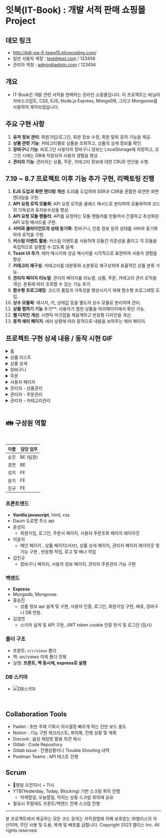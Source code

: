 # 잇북(IT-Book) : 개발 서적 판매 쇼핑몰 Project

## 데모 링크
 - http://kdt-sw-5-team15.elicecoding.com/
 - 일반 사용자 계정 : test@test.com / 123456
 - 관리자 계정 : admin@admin.com / 123456

## 개요
 - IT-Book은 개발 관련 서적을 판매하는 온라인 쇼핑몰입니다. 이 프로젝트는 바닐라 자바스크립트, CSS, EJS, Node.js Express, MongoDB, 그리고 Mongoose를 사용하여 제작되었습니다. 

## 주요 구현 사항 
1. **유저 정보 관리**: 회원가입/로그인, 회원 정보 수정, 회원 탈퇴 등의 기능을 제공.
2. **상품 관련 기능**: 카테고리별로 상품을 조회하고, 상품의 상세 정보를 확인.  
3. **장바구니 기능**: 비로그인 사용자의 장바구니 정보는 LocalStorage에 저장하고, 로그인 시에는 DB에 저장되어 사용자 경험을 향상.
4. **관리자 기능**: 관리자는 상품, 주문, 카테고리 정보에 대한 CRUD 연산을 수행.

## 7.19 ~ 8.7 프로젝트 이후 기능 추가 구현, 리팩토링 진행
1. **EJS 도입과 화면 렌더링 개선**: EJS를 도입하여 SSR과 CSR을 혼합한 유연한 화면 렌더링을 구현.
2. **API 요청 로직 모듈화**: API 요청 로직을 클래스 메서드로 분리하여 모듈화하여 코드의 가독성과 유지보수성을 향상.
3. **API 요청 모듈 핸들러**: API를 요청하는 모듈 핸들러를 만들어서 간결하고 추상화된 API 요청 메서드를 구현.
4. **서버와 클라이언트의 상태 동기화**: 장바구니, 인증 정보 등의 상태를 서버와 동기화하여 로직을 구현.
5. **커스텀 이벤트 활용**: 커스텀 이벤트를 사용하여 모듈간 의존성을 줄이고 각 모듈을 독립적으로 실행할 수 있도록 설계.
6. **Toast UI 추가**: 에러 메시지와 성공 메시지를 시각적으로 표현하여 사용자 경험을 향상.
7. **카테고리 재구성**: 카테고리를 대분류와 소분류로 재구성하여 효율적인 상품 분류 가능.
8. **관리자 페이지 리뉴얼**: 관리자 페이지를 리뉴얼, 상품, 주문, 카테고리 관리 로직을 개선. 분류에 따라 조회할 수 있는 기능 추가.
9. **함수형 프로그래밍**: 코드의 품질과 가독성을 향상시키기 위해 함수형 프로그래밍 도입.
10. **상수 모듈화**: 메시지, 키, 상태값 등을 별도의 상수 모듈로 분리하여 관리.
11. **상품 찜하기 기능** 추가**: 사용자가 찜한 상품을 마이페이지에서 확인 가능.
12. **웹 디자인 개선**: 시멘틱 마크업을 재설계하고 반응형 디자인을 개선.
13. **동적 에러 페이지**: 에러 상황에 따라 동적으로 내용을 보여주는 에러 페이지.

## 프로젝트 구현 상세 내용 / 동작 시현 GIF

<details><summary>홈</summary>

<img width="90%" src="https://github.com/raquim47/data/blob/main/itbook/ib-home.gif?raw=true" />
<p>- 바닐라 자바스크립트를 이용하여 배너와 상품 슬라이드를 구현.</p>
<p>- passport.js와 JWT를 사용해 회원가입과 로그인을 구현, form의 유효성 검사도 클라이언트, 서버(이메일 중복, 비밀번호 오류)에서 모두 처리.</p>
<p>- 헤더에 현재 장바구니 상태를 보여주는 배지를 구현.</p>
</details>


<details><summary>상품 리스트</summary>

<img width="90%" src="https://github.com/raquim47/data/blob/main/itbook/ib-list.gif?raw=true" />
<p>- 카테고리에 따라 분류된 상품 리스트.</p>
<p>- 메인 카테고리에 해당하는 소분류 카테고리 버튼을 렌더링하고, 버튼을 클릭하면 관련 상품만 렌더링.</p>
<p>- 최신순, 오래된순, 가격 높은 순, 가격 낮은 순 정렬 기능 제공.</p>
</details>



<details><summary>상품 상세</summary>

<img width="90%" src="https://github.com/raquim47/data/blob/main/itbook/ib-detail.gif?raw=true" />
<p>- 새로고침 없이 수량, 총 금액 변경 구현.</p>
<p>- 찜하기 기능, 마이페이지에서 확인 가능.</p>
<p>- 장바구니 담기 토스트 메시지,</p>
<p>- 바로 구매하기 클릭시 주문 페이지로 바로 이동(로그인 검증).</p>
</details>


<details><summary>장바구니</summary>

<img width="90%" src="https://github.com/raquim47/data/blob/main/itbook/ib-cart.gif?raw=true" />
<p>- 비로그인 사용자는 로컬스토래지, 로그인 사용자는 DB에서 장바구니 데이터 관리.</p>
<p>- 비로그인 사용자가 로그인할 경우, 로컬스토리지의 데이터가 DB로 병합.</p>
<p>- 수량 변경, 삭제, 체크 박스 상태, 총 금액 등 새로고침 없는 UI 동작 구현.</p>
<p>- 주문하기 또는 바로구매 클릭시(로그인 필요) 로컬 스토래지에 주문 임시 데이터를 저장하고 주문 페이지에서 활용.</p>
</details>


<details><summary>주문</summary>

<img width="90%" src="https://github.com/raquim47/data/blob/main/itbook/ib-order.gif?raw=true" />
<p>- 주문 유효성 검사 - 배송지, 전화번호, 동의 사항 체크 필요.</p>
<p>- 다음 주소지 검색 api 활용.</p>
<p>- '현재 배송 정보를 기본 정보로 저장'을 체크할 경우 결제시 해당 정보가 사용자 정보로 저장.</p>
<p>- 결제 성공 시 사용자는 주문 확인 페이지로 자동 이동.</p>
</details>


<details><summary>사용자 페이지</summary>

<img width="90%" src="https://github.com/raquim47/data/blob/main/itbook/ib-user.gif?raw=true" />
<p>- 마이페이지에서 찜한 상품 확인 가능.</p>
<p>- 회원 정보 변경 및 회원 탈퇴(비밀번호 인증 필요)기능 구현.</p>
<p>- 주문 내역 조회, 주문 건의 주문 상태가 '상품준비중'일 경우 '주문취소' 버튼이 활성화되어 주문 취소 가능.</p>
</details>


<details><summary>관리자 - 상품관리</summary>

<img width="90%" src="https://github.com/raquim47/data/blob/main/itbook/ib-admin-p.gif?raw=true" />
<p>- 등록된 상품 조회/수정/삭제 기능.</p>
<p>- 상품 등록/수정 시, 대분류를 변경하면 해당하는 소분류 카테고리가 렌더링되도록 구현.</p>
<p>- 상품명 검색 기능 제공.</p>
</details>
<details><summary>관리자 - 주문관리</summary>

<img width="90%" src="https://github.com/raquim47/data/blob/main/itbook/ib-admin-o.gif?raw=true" />
<p>- 등록된 주문 조회/삭제 기능.</p>
<p>- 주문 상태 별 조회 기능.</p>
</details>

<details><summary>관리자 - 카테고리관리</summary>

<img width="90%" src="https://github.com/raquim47/data/blob/main/itbook/ib-admin-c.gif?raw=true" />
<p>- 메인 카테고리는 고정, 소분류 카테고리만 등록,수정,삭제 가능.</p>
<p>- 대분류(메인카테고리)에 해당하는 카테고리 조회 가능.</p>
</details>

<br />

## 👪 구성원 역할
<br />

| 이름 | 담당 업무 |  
| ------ | ------ |
|  승진   |  BE (팀장)   |
|  경연   |  BE   |
|  성지   |  FE   |
|  윤지   |  FE   |
|  진규   |  FE   |


### 프론트엔드

- **Vanilla javascript**, html, css
- Daum 도로명 주소 api 
- 윤성지
  + 회원가입, 로그인, 주문서 페이지, 사용자 주문조회 페이지 레이아웃
- 이윤지
  + 메인 페이지 , 상품 페이지(서브), 상품 상세 페이지, 관리자 페이지 레이아웃 및 기능 구현 , 반응형 작업, 로고 및 배너 작업
- 김진규
  + 장바구니 페이지, 사용자 정보 페이지, 관리자 주문관리 기능 구현

### 백엔드 

- **Express**
- Mongodb, Mongoose
- 홍승진
  + 상품 정보 api 설계 및 구현, 사용자 인증, 로그인, 회원가입 구현, 배포, 장바구니 DB 연동.
- 김경연
  + 스키마 설계 및 API 구현, JWT token cookie 인증 방식 및 로그인 (임시)


### 폴더 구조
- 프론트: `src/views` 폴더 
- 백: src/views 이외 폴더 전체
- 실행: **프론트, 백 동시에, express로 실행**

### DB 스키마
- ![DB스키마](/uploads/00c948fc6b29a26aba936e110199596a/DB스키마.png)


<br />


## Collaboration Tools
- Padlet : 초반 주제 기획시 의사결정 빠르게 하는 칸반 보드 용도
- Notion : 기능 구현 체크리스트, 회의록, 진행 상황 및 계획
- Discord : 음성 채팅방 활용 의견 제시
- Gitlab : Code Repository
- Gitlab Issue : 진행상황이나 Trouble Shooting 내역
- Postman Teams : API 테스트 진행


## Scrum
- 평일 오전10시 ~ 11시
- YTB(Yesterday, Today, Blocking) 기반 스크럼 회의 진행
  + 어제할일, 오늘할일, 막히는 상황 스크럼 회의때 공유
- 필요시 주말에도 프론트/백엔드 전체 스크럼 진행


---

본 프로젝트에서 제공하는 모든 코드 등의는 저작권법에 의해 보호받는 ㈜엘리스의 자산이며, 무단 사용 및 도용, 복제 및 배포를 금합니다.
Copyright 2023 엘리스 Inc. All rights reserved.
